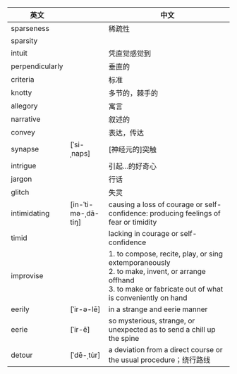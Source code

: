 
| 英文              |                     | 中文                                                                                                                                                             |
| --------------- | ------------------- | -------------------------------------------------------------------------------------------------------------------------------------------------------------- |
| sparseness      |                     | 稀疏性                                                                                                                                                            |
| sparsity        |                     |                                                                                                                                                                |
| intuit          |                     | 凭直觉感觉到                                                                                                                                                         |
| perpendicularly |                     | 垂直的                                                                                                                                                            |
| criteria        |                     | 标准                                                                                                                                                             |
| knotty          |                     | 多节的，棘手的                                                                                                                                                        |
| allegory        |                     | 寓言                                                                                                                                                             |
| narrative       |                     | 叙述的                                                                                                                                                            |
| convey          |                     | 表达，传达                                                                                                                                                          |
| synapse         | [ˈsi-ˌnaps]         | [神经元的]突触                                                                                                                                                       |
| intrigue        |                     | 引起...的好奇心                                                                                                                                                      |
| jargon          |                     | 行话                                                                                                                                                             |
| glitch          |                     | 失灵                                                                                                                                                             |
| intimidating    | [in-ˈti-mə-ˌdā-tiŋ] | causing a loss of courage or self-confidence: producing feelings of fear or timidity                                                                           |
| timid           |                     | lacking in courage or self-confidence                                                                                                                          |
| improvise       |                     | 1. to compose, recite, play, or sing extemporaneously<br>2. to make, invent, or arrange offhand<br>3. to make or fabricate out of what is conveniently on hand |
| eerily          | [ˈir-ə-lē]          | in a strange and eerie manner                                                                                                                                  |
| eerie           | [ˈir-ē]             | so mysterious, strange, or unexpected as to send a chill up the spine                                                                                          |
| detour          | [ˈdē-ˌtu̇r]         | a deviation from a direct course or the usual procedure；绕行路线                                                                                                   |
